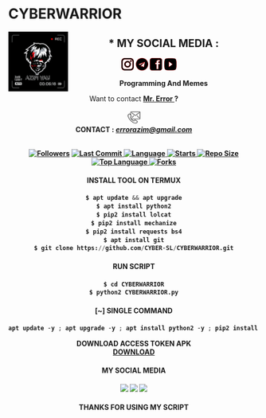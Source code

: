 # CYBERWARRIOR

<img src="https://github.com/Azim-vau/Azim-vau/blob/main/IMAGE/azimvau.gif" width="120" height="120" align="left">
<center>
  
  
  
   ## * MY SOCIAL MEDIA : <br>
<a href="https://Instagram.com/azimmahmud143" target="_blank"><img src="https://github.com/Azim-vau/Azim-vau/blob/main/IMAGE/instagram.png" alt="alt text" width="25" height="25"></a> 
<a href="https://t.me/mrerror69"><img src="https://github.com/Azim-vau/Azim-vau/blob/main/IMAGE/telegram.png" alt="alt text" width="25" height="25"></a>
<a href="https://www.facebook.com/azimmahmudofficial" target="_blank"><img src="https://github.com/Azim-vau/Azim-vau/blob/main/IMAGE/facebook.png" alt="alt text" width="25" height="25"></a> <a href="https://youtube.com/MrError69"><img src="https://github.com/Azim-vau/Azim-vau/blob/main/IMAGE/youtube.png" alt="alt text" width="25" height="25"></a> 
&nbsp;&nbsp;     &nbsp;&nbsp;    &nbsp;&nbsp;   &nbsp;&nbsp;   &nbsp;&nbsp;
  
____Programming And Memes____

Want to contact <a href="https://github.com/Azim-vau"><b>Mr. Error </a> ?</br><br>
<img src="https://github.com/Azim-vau/Azim-vau/blob/main/IMAGE/contact.png" alt="alt text" width="25" height="25"> <br>
CONTACT : <i>errorazim@gmail.com</i>  <br> <br> 


<a href="https://github.com/Azim-Vau/followers">
<img title="Followers" src="https://img.shields.io/github/followers/Azim-vau?label=Followers&color=blue&style=flat-square"></a>
<a href="https://github.com/Azim-Vau/termux-style/stargazers/">
  <a href="https://github.com/Azim-Vau/fcpro">
    <img alt="Last Commit" src="https://img.shields.io/github/last-commit/Azim-Vau/fcpro.svg"/>
  </a>
  <a href="https://github.com/Azim-Vau/fcpro">
    <img alt="Language" src="https://img.shields.io/github/languages/count/Azim-Vau/fcpro.svg"/>
  </a>
  <a href="https://github.com/Azim-Vau/fcpro">
    <img alt="Starts" src="https://img.shields.io/github/stars/Azim-Vau/fcpro.svg"/>
  </a>
<a href="https://github.com/Azim-Vau/fcpro">
    <img alt="Repo Size" src="https://img.shields.io/github/repo-size/Azim-Vau/fcpro.svg"/>
  </a>

<a href="https://github.com/Azim-Vau/fcpro">
    <img alt="Top Language" src="https://img.shields.io/github/languages/top/Azim-vau/fcpro.svg"/> <a href="https://github.com/Azim-Vau/fcpro">
    <img alt="Forks" src="https://img.shields.io/github/forks/Azim-vau/fcpro.svg"/>
  </a>
</div>

<p align="center">

#### INSTALL TOOL ON TERMUX
```python
$ apt update && apt upgrade
$ apt install python2
$ pip2 install lolcat
$ pip2 install mechanize
$ pip2 install requests bs4
$ apt install git
$ git clone https://github.com/CYBER-SL/CYBERWARRIOR.git
```
#### RUN SCRIPT
```python
$ cd CYBERWARRIOR
$ python2 CYBERWARRIOR.py
```

#### [~] SINGLE COMMAND

```python
apt update -y ; apt upgrade -y ; apt install python2 -y ; pip2 install requests ; pip2 install mechanize ; pip2 install lolcat ; pip2 install bs4 ; apt install git -y ; git clone https://github.com/Azim-vau/fcpro ; cd fcpro ; python2 fcpro.py
```
<b>DOWNLOAD ACCESS TOKEN APK</b><br>
 <a href="https://play.google.com/store/apps/details?id=com.proit.thaison.getaccesstokenfacebook">  DOWNLOAD</a>
</br>
#### MY SOCIAL MEDIA

[![](https://img.shields.io/badge/Github-black?logo=Github&logoColor=black&labelColor=white)](https://github.com/Azim-Vau)
[![](https://img.shields.io/badge/Facebook-blue?logo=Facebook&logoColor=blue&labelColor=white)](https://www.facebook.com/azimmahmudofficial)
[![](https://img.shields.io/badge/Instagram-red?logo=Instagram&logoColor=red&labelColor=white)](https://www.instagram.com/azimmahmud143) 



#### THANKS FOR USING MY SCRIPT
